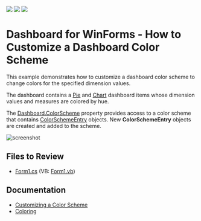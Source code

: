 <!-- default badges list -->
![](https://img.shields.io/endpoint?url=https://codecentral.devexpress.com/api/v1/VersionRange/128581074/18.2.3%2B)
[![](https://img.shields.io/badge/Open_in_DevExpress_Support_Center-FF7200?style=flat-square&logo=DevExpress&logoColor=white)](https://supportcenter.devexpress.com/ticket/details/T184002)
[![](https://img.shields.io/badge/📖_How_to_use_DevExpress_Examples-e9f6fc?style=flat-square)](https://docs.devexpress.com/GeneralInformation/403183)
<!-- default badges end -->

# Dashboard for WinForms - How to Customize a Dashboard Color Scheme

This example demonstrates how to customize a dashboard color scheme to change colors for the specified dimension values.

The dashboard contains a [Pie](http://docs.devexpress.com/Dashboard/15262) and [Chart](http://docs.devexpress.com/Dashboard/14719) dashboard items whose dimension values and measures are colored by hue. 

The [Dashboard.ColorScheme](https://docs.devexpress.com/Dashboard/DevExpress.DashboardCommon.Dashboard.ColorScheme) property provides access to a color scheme that contains [ColorSchemeEntry](https://docs.devexpress.com/Dashboard/DevExpress.DashboardCommon.ColorSchemeEntry) objects. New **ColorSchemeEntry** objects are created and added to the scheme.

![screenshot](/images/screenshot.png)

## Files to Review

* [Form1.cs](./CS/Dashboard_Coloring/Form1.cs) (VB: [Form1.vb](./VB/Dashboard_Coloring/Form1.vb))

## Documentation

- [Customizing a Color Scheme](https://docs.devexpress.com/Dashboard/17865)
- [Coloring](https://docs.devexpress.com/Dashboard/17868)
